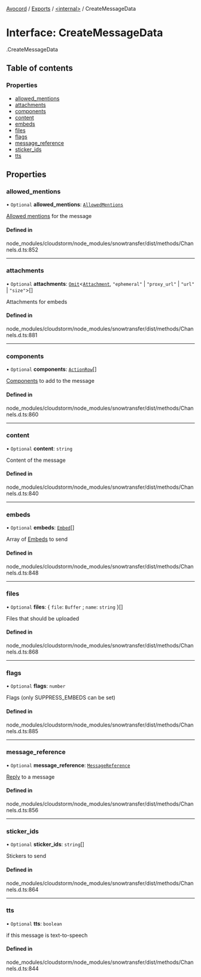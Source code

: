 [Avocord](../README.md) / [Exports](../modules.md) / [<internal\>](../modules/internal_.md) / CreateMessageData

# Interface: CreateMessageData

[<internal>](../modules/internal_.md).CreateMessageData

## Table of contents

### Properties

- [allowed\_mentions](internal_.CreateMessageData-2.md#allowed_mentions)
- [attachments](internal_.CreateMessageData-2.md#attachments)
- [components](internal_.CreateMessageData-2.md#components)
- [content](internal_.CreateMessageData-2.md#content)
- [embeds](internal_.CreateMessageData-2.md#embeds)
- [files](internal_.CreateMessageData-2.md#files)
- [flags](internal_.CreateMessageData-2.md#flags)
- [message\_reference](internal_.CreateMessageData-2.md#message_reference)
- [sticker\_ids](internal_.CreateMessageData-2.md#sticker_ids)
- [tts](internal_.CreateMessageData-2.md#tts)

## Properties

### allowed\_mentions

• `Optional` **allowed\_mentions**: [`AllowedMentions`](../modules/internal_.md#allowedmentions)

[Allowed mentions](https://discord.com/developers/docs/resources/channel#allowed-mentions-object) for the message

#### Defined in

node_modules/cloudstorm/node_modules/snowtransfer/dist/methods/Channels.d.ts:852

___

### attachments

• `Optional` **attachments**: [`Omit`](../modules/internal_.md#omit)<[`Attachment`](../modules/internal_.md#attachment-1), ``"ephemeral"`` \| ``"proxy_url"`` \| ``"url"`` \| ``"size"``\>[]

Attachments for embeds

#### Defined in

node_modules/cloudstorm/node_modules/snowtransfer/dist/methods/Channels.d.ts:881

___

### components

• `Optional` **components**: [`ActionRow`](../modules/internal_.md#actionrow-1)[]

[Components](https://discord.com/developers/docs/interactions/message-components#component-object) to add to the message

#### Defined in

node_modules/cloudstorm/node_modules/snowtransfer/dist/methods/Channels.d.ts:860

___

### content

• `Optional` **content**: `string`

Content of the message

#### Defined in

node_modules/cloudstorm/node_modules/snowtransfer/dist/methods/Channels.d.ts:840

___

### embeds

• `Optional` **embeds**: [`Embed`](../modules/internal_.md#embed)[]

Array of [Embeds](https://discord.com/developers/docs/resources/channel#embed-object) to send

#### Defined in

node_modules/cloudstorm/node_modules/snowtransfer/dist/methods/Channels.d.ts:848

___

### files

• `Optional` **files**: { `file`: `Buffer` ; `name`: `string`  }[]

Files that should be uploaded

#### Defined in

node_modules/cloudstorm/node_modules/snowtransfer/dist/methods/Channels.d.ts:868

___

### flags

• `Optional` **flags**: `number`

Flags (only SUPPRESS_EMBEDS can be set)

#### Defined in

node_modules/cloudstorm/node_modules/snowtransfer/dist/methods/Channels.d.ts:885

___

### message\_reference

• `Optional` **message\_reference**: [`MessageReference`](../modules/internal_.md#messagereference)

[Reply](https://discord.com/developers/docs/resources/channel#message-reference-object-message-reference-structure) to a message

#### Defined in

node_modules/cloudstorm/node_modules/snowtransfer/dist/methods/Channels.d.ts:856

___

### sticker\_ids

• `Optional` **sticker\_ids**: `string`[]

Stickers to send

#### Defined in

node_modules/cloudstorm/node_modules/snowtransfer/dist/methods/Channels.d.ts:864

___

### tts

• `Optional` **tts**: `boolean`

if this message is text-to-speech

#### Defined in

node_modules/cloudstorm/node_modules/snowtransfer/dist/methods/Channels.d.ts:844
